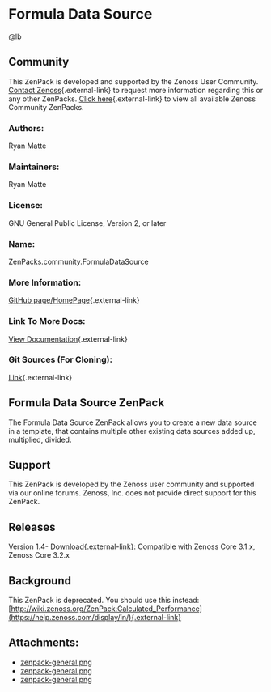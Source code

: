 # Formula Data Source

@lb[](img/zenpack-zenpack-general.png)

## Community

This ZenPack is developed and supported by the Zenoss User Community.
[Contact Zenoss](https://tryit.zenoss.com/zenpack-contact/){.external-link} to
request more information regarding this or any other ZenPacks. [Click here](https://zenoss.com/product/zenpacks?f%5B0%5D=im_field_zenpack_category:1021){.external-link} to
view all available Zenoss Community ZenPacks.

### Authors:

Ryan Matte

### Maintainers:

Ryan Matte

### License:

GNU General Public License, Version 2, or later

### Name:

ZenPacks.community.FormulaDataSource

### More Information:

[GitHub page/HomePage](http://community.zenoss.org/docs/DOC-10224){.external-link}

### Link To More Docs:

[View Documentation](http://community.zenoss.org/docs/DOC-10224){.external-link}

### Git Sources (For Cloning):

[Link](https://github.com/zenoss/ZenPacks.community.FormulaDataSource.git){.external-link}

## Formula Data Source ZenPack

The Formula Data Source ZenPack allows you to create a new data source
in a template, that contains multiple other existing data sources added
up, multiplied, divided.

## Support

This ZenPack is developed by the Zenoss user community and supported via
our online forums. Zenoss, Inc. does not provide direct support for this
ZenPack.

## Releases

Version 1.4- [Download](https://storage.googleapis.com/zenpacks/ZenPacks.community.FormulaDataSource/1.4/ZenPacks.community.FormulaDataSource-1.4.egg){.external-link}:   Compatible with Zenoss Core 3.1.x, Zenoss Core 3.2.x

## Background

This ZenPack is deprecated. You should use this instead:
[http://wiki.zenoss.org/ZenPack:Calculated_Performance](https://help.zenoss.com/display/in/){.external-link}

## Attachments:

-   [zenpack-general.png](img/zenpack-zenpack-general.png)
-   [zenpack-general.png](img/zenpack-zenpack-general.png)
-   [zenpack-general.png](img/zenpack-zenpack-general.png)

